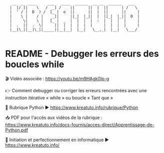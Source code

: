 ```
   __  _  ____     ___   ____  ______  __ __  ______   ___  
  |  |/ ]|    \   /  _] /    ||      ||  |  ||      | /   \ 
  |  ' / |  D  ) /  [_ |  o  ||      ||  |  ||      ||     |
  |    \ |    / |    _]|     ||_|  |_||  |  ||_|  |_||  O  |
  |     \|    \ |   [_ |  _  |  |  |  |  :  |  |  |  |     |
  |  .  ||  .  \|     ||  |  |  |  |  |     |  |  |  |     |
  |__|\_||__|\_||_____||__|__|  |__|   \__,_|  |__|   \___/ 
                                                            
```

# README - Debugger les erreurs des boucles while

🎬 Vidéo associée : https://youtu.be/m9HAgk0Ip-g

👉 Comment debugger ou corriger les erreurs rencontrées avec une instruction itérative « while » ou boucle « Tant que »

🐼 Rubrique Python ▶ https://www.kreatuto.info/rubrique/Python

📥 PDF pour l'accès aux vidéos de la rubrique : https://www.kreatuto.info/docs-fournis/acces-direct/Apprentissage-de-Python.pdf

🐼 Initiation et perfectionnement en informatique ▶ https://www.kreatuto.info/

